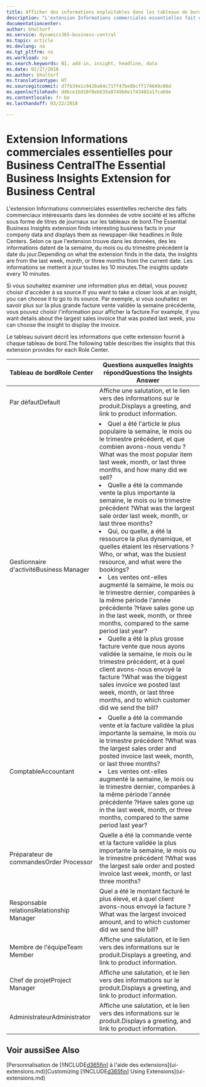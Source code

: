 ```yaml
---
title: Afficher des informations exploitables dans les tableaux de bord | Microsoft Docs
description: "L'extension Informations commerciales essentielles fait défiler une série d'informations commerciales sur les tableaux de bord."
documentationcenter: 
author: bholtorf
ms.service: dynamics365-business-central
ms.topic: article
ms.devlang: na
ms.tgt_pltfrm: na
ms.workload: na
ms.search.keywords: BI, add-in, insight, headline, data
ms.date: 02/27/2018
ms.author: bholtorf
ms.translationtype: HT
ms.sourcegitcommit: d7fb34e1c9428a64c71ff47be8bcff174649c00d
ms.openlocfilehash: ddbce1bd10f8eb635e8749b0e1743402a17ca69e
ms.contentlocale: fr-be
ms.lasthandoff: 03/22/2018

---
```


# <a name="the-essential-business-insights-extension-for-business-central"></a><span data-ttu-id="7bea2-103">Extension Informations commerciales essentielles pour Business Central</span><span class="sxs-lookup"><span data-stu-id="7bea2-103">The Essential Business Insights Extension for Business Central</span></span>
<span data-ttu-id="7bea2-104">L'extension Informations commerciales essentielles recherche des faits commerciaux intéressants dans les données de votre société et les affiche sous forme de titres de journaux sur les tableaux de bord.</span><span class="sxs-lookup"><span data-stu-id="7bea2-104">The Essential Business Insights extension finds interesting business facts in your company data and displays them as newspaper-like headlines in Role Centers.</span></span> <span data-ttu-id="7bea2-105">Selon ce que l'extension trouve dans les données, des les informations datent de la semaine, du mois ou du trimestre précédent la date du jour.</span><span class="sxs-lookup"><span data-stu-id="7bea2-105">Depending on what the extension finds in the data, the insights are from the last week, month, or three months from the current date.</span></span> <span data-ttu-id="7bea2-106">Les informations se mettent à jour toutes les 10 minutes.</span><span class="sxs-lookup"><span data-stu-id="7bea2-106">The insights update every 10 minutes.</span></span>  

<span data-ttu-id="7bea2-107">Si vous souhaitez examiner une information plus en détail, vous pouvez choisir d'accéder à sa source.</span><span class="sxs-lookup"><span data-stu-id="7bea2-107">If you want to take a closer look at an insight, you can choose it to go to its source.</span></span> <span data-ttu-id="7bea2-108">Par exemple, si vous souhaitez en savoir plus sur la plus grande facture vente validée la semaine précédente, vous pouvez choisir l'information pour afficher la facture.</span><span class="sxs-lookup"><span data-stu-id="7bea2-108">For example, if you want details about the largest sales invoice that was posted last week, you can choose the insight to display the invoice.</span></span>

<span data-ttu-id="7bea2-109">Le tableau suivant décrit les informations que cette extension fournit à chaque tableau de bord.</span><span class="sxs-lookup"><span data-stu-id="7bea2-109">The following table describes the insights that this extension provides for each Role Center.</span></span>

|<span data-ttu-id="7bea2-110">Tableau de bord</span><span class="sxs-lookup"><span data-stu-id="7bea2-110">Role Center</span></span>|<span data-ttu-id="7bea2-111">Questions auxquelles Insights répond</span><span class="sxs-lookup"><span data-stu-id="7bea2-111">Questions the Insights Answer</span></span>|
|----|-----|
|<span data-ttu-id="7bea2-112">Par défaut</span><span class="sxs-lookup"><span data-stu-id="7bea2-112">Default</span></span>|<span data-ttu-id="7bea2-113">Affiche une salutation, et le lien vers des informations sur le produit.</span><span class="sxs-lookup"><span data-stu-id="7bea2-113">Displays a greeting, and link to product information.</span></span>|
|<span data-ttu-id="7bea2-114">Gestionnaire d'activité</span><span class="sxs-lookup"><span data-stu-id="7bea2-114">Business Manager</span></span>|<li> <span data-ttu-id="7bea2-115">Quel a été l'article le plus populaire la semaine, le mois ou le trimestre précédent, et que combien avons-nous vendu ?</span><span class="sxs-lookup"><span data-stu-id="7bea2-115">What was the most popular item last week, month, or last three months, and how many did we sell?</span></span><br><li> <span data-ttu-id="7bea2-116">Quelle a été la commande vente la plus importante la semaine, le mois ou le trimestre précédent ?</span><span class="sxs-lookup"><span data-stu-id="7bea2-116">What was the largest sale order last week, month, or last three months?</span></span><br><li> <span data-ttu-id="7bea2-117">Qui, ou quelle, a été la ressource la plus dynamique, et quelles étaient les réservations ?</span><span class="sxs-lookup"><span data-stu-id="7bea2-117">Who, or what, was the busiest resource, and what were the bookings?</span></span><br><li> <span data-ttu-id="7bea2-118">Les ventes ont-elles augmenté la semaine, le mois ou le trimestre dernier, comparées à la même période l'année précédente ?</span><span class="sxs-lookup"><span data-stu-id="7bea2-118">Have sales gone up in the last week, month, or three months, compared to the same period last year?</span></span><br><li> <span data-ttu-id="7bea2-119">Quelle a été la plus grosse facture vente que nous ayons validée la semaine, le mois ou le trimestre précédent, et à quel client avons-nous envoyé la facture ?</span><span class="sxs-lookup"><span data-stu-id="7bea2-119">What was the biggest sales invoice we posted last week, month, or last three months, and to which customer did we send the bill?</span></span></li> |
|<span data-ttu-id="7bea2-120">Comptable</span><span class="sxs-lookup"><span data-stu-id="7bea2-120">Accountant</span></span>|<li> <span data-ttu-id="7bea2-121">Quelle a été la commande vente et la facture validée la plus importante la semaine, le mois ou le trimestre précédent ?</span><span class="sxs-lookup"><span data-stu-id="7bea2-121">What was the largest sales order and posted invoice last week, month, or last three months?</span></span><br><li> <span data-ttu-id="7bea2-122">Les ventes ont-elles augmenté la semaine, le mois ou le trimestre dernier, comparées à la même période l'année précédente ?</span><span class="sxs-lookup"><span data-stu-id="7bea2-122">Have sales gone up in the last week, month, or three months, compared to the same period last year?</span></span> |
|<span data-ttu-id="7bea2-123">Préparateur de commandes</span><span class="sxs-lookup"><span data-stu-id="7bea2-123">Order Processor</span></span>| <span data-ttu-id="7bea2-124">Quelle a été la commande vente et la facture validée la plus importante la semaine, le mois ou le trimestre précédent ?</span><span class="sxs-lookup"><span data-stu-id="7bea2-124">What was the largest sale order and posted invoice last week, month, or last three months?</span></span>|
|<span data-ttu-id="7bea2-125">Responsable relations</span><span class="sxs-lookup"><span data-stu-id="7bea2-125">Relationship Manager</span></span>| <span data-ttu-id="7bea2-126">Quel a été le montant facturé le plus élevé, et à quel client avons-nous envoyé la facture ?</span><span class="sxs-lookup"><span data-stu-id="7bea2-126">What was the largest invoiced amount, and to which customer did we send the bill?</span></span>|
|<span data-ttu-id="7bea2-127">Membre de l'équipe</span><span class="sxs-lookup"><span data-stu-id="7bea2-127">Team Member</span></span>| <span data-ttu-id="7bea2-128">Affiche une salutation, et le lien vers des informations sur le produit.</span><span class="sxs-lookup"><span data-stu-id="7bea2-128">Displays a greeting, and link to product information.</span></span>|
|<span data-ttu-id="7bea2-129">Chef de projet</span><span class="sxs-lookup"><span data-stu-id="7bea2-129">Project Manager</span></span>| <span data-ttu-id="7bea2-130">Affiche une salutation, et le lien vers des informations sur le produit.</span><span class="sxs-lookup"><span data-stu-id="7bea2-130">Displays a greeting, and link to product information.</span></span>|
|<span data-ttu-id="7bea2-131">Administrateur</span><span class="sxs-lookup"><span data-stu-id="7bea2-131">Administrator</span></span>| <span data-ttu-id="7bea2-132">Affiche une salutation, et le lien vers des informations sur le produit.</span><span class="sxs-lookup"><span data-stu-id="7bea2-132">Displays a greeting, and link to product information.</span></span>|

## <a name="see-also"></a><span data-ttu-id="7bea2-133">Voir aussi</span><span class="sxs-lookup"><span data-stu-id="7bea2-133">See Also</span></span>
<span data-ttu-id="7bea2-134">[Personnalisation de [!INCLUDE[d365fin](includes/d365fin_md.md)] à l'aide des extensions](ui-extensions.md)</span><span class="sxs-lookup"><span data-stu-id="7bea2-134">[Customizing [!INCLUDE[d365fin](includes/d365fin_md.md)] Using Extensions](ui-extensions.md)</span></span>
